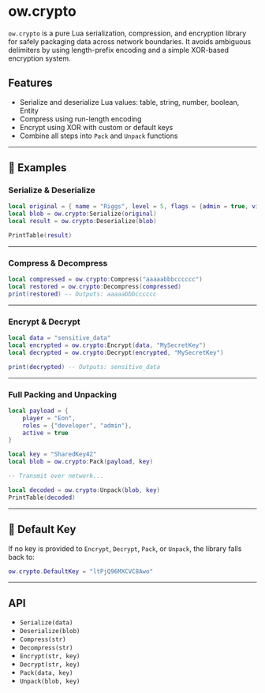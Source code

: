 # ow.crypto

`ow.crypto` is a pure Lua serialization, compression, and encryption library for safely packaging data across network boundaries. It avoids ambiguous delimiters by using length-prefix encoding and a simple XOR-based encryption system.

## Features

- Serialize and deserialize Lua values: table, string, number, boolean, Entity
- Compress using run-length encoding
- Encrypt using XOR with custom or default keys
- Combine all steps into `Pack` and `Unpack` functions

---

## 🧪 Examples

### Serialize & Deserialize

```lua
local original = { name = "Riggs", level = 5, flags = {admin = true, vip = false} }
local blob = ow.crypto:Serialize(original)
local result = ow.crypto:Deserialize(blob)

PrintTable(result)
```

---

### Compress & Decompress

```lua
local compressed = ow.crypto:Compress("aaaaabbbcccccc")
local restored = ow.crypto:Decompress(compressed)
print(restored) -- Outputs: aaaaabbbcccccc
```

---

### Encrypt & Decrypt

```lua
local data = "sensitive_data"
local encrypted = ow.crypto:Encrypt(data, "MySecretKey")
local decrypted = ow.crypto:Decrypt(encrypted, "MySecretKey")

print(decrypted) -- Outputs: sensitive_data
```

---

### Full Packing and Unpacking

```lua
local payload = {
    player = "Eon",
    roles = {"developer", "admin"},
    active = true
}

local key = "SharedKey42"
local blob = ow.crypto:Pack(payload, key)

-- Transmit over network...

local decoded = ow.crypto:Unpack(blob, key)
PrintTable(decoded)
```

---

## 🔐 Default Key

If no key is provided to `Encrypt`, `Decrypt`, `Pack`, or `Unpack`, the library falls back to:
```lua
ow.crypto.DefaultKey = "ltPjQ96MXCVC8Awo"
```

---

## API

- `Serialize(data)`
- `Deserialize(blob)`
- `Compress(str)`
- `Decompress(str)`
- `Encrypt(str, key)`
- `Decrypt(str, key)`
- `Pack(data, key)`
- `Unpack(blob, key)`
